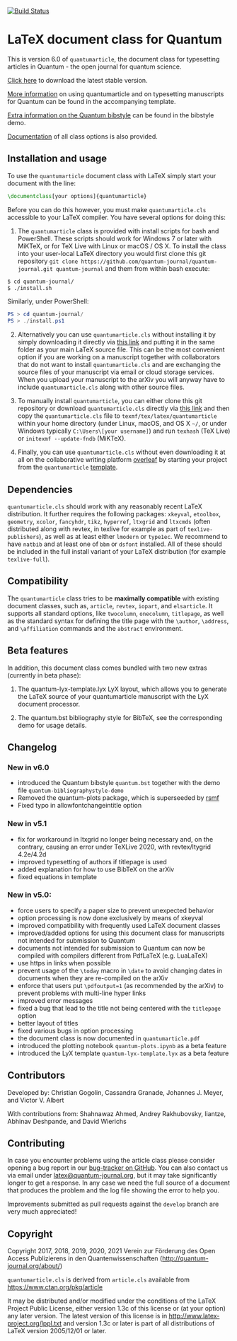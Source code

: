 [![Build Status](https://travis-ci.org/quantum-journal/quantum-journal.svg?branch=master)](https://travis-ci.org/quantum-journal/quantum-journal)

# LaTeX document class for Quantum

This is version 6.0 of `quantumarticle`, the document class for typesetting articles in Quantum - the open journal for quantum science.

[Click here](https://raw.githubusercontent.com/quantum-journal/quantum-journal/master/quantumarticle.cls) to download the latest stable version.

[More information](https://raw.githubusercontent.com/quantum-journal/quantum-journal/master/quantum-template.pdf) on using quantumarticle and on typesetting manuscripts for Quantum can be found in the accompanying template.

[Extra information on the Quantum bibstyle](https://raw.githubusercontent.com/quantum-journal/quantum-journal/master/quantum-bibliographystyle-demo.pdf) can be found in the bibstyle demo.

[Documentation](https://raw.githubusercontent.com/quantum-journal/quantum-journal/master/quantumarticle.pdf) of all class options is also provided.


## Installation and usage

To use the `quantumarticle` document class with LaTeX simply start your document with the line:

```latex
\documentclass[your options]{quantumarticle}

```
Before you can do this however, you must make `quantumarticle.cls` accessible to your LaTeX compiler. You have several options for doing this:

1. The `quantumarticle` class is provided with install scripts for bash and PowerShell. These scripts should work for Windows 7 or later with MiKTeX, or for TeX Live with Linux or macOS / OS X. To install the class into your user-local LaTeX directory you would first clone this git repository `git clone https://github.com/quantum-journal/quantum-journal.git quantum-journal` and them from within bash execute:
 ```bash
 $ cd quantum-journal/
 $ ./install.sh
 ```
 Similarly, under PowerShell:
 ```powershell
 PS > cd quantum-journal/
 PS > ./install.ps1
 ```

2. Alternatively you can use `quantumarticle.cls` without installing it by simply downloading it directly via [this link](https://raw.githubusercontent.com/quantum-journal/quantum-journal/master/quantumarticle.cls) and putting it in the same folder as your main LaTeX source file. This can be the most convenient option if you are working on a manuscript together with collaborators that do not want to install `quantumarticle.cls` and are exchanging the source files of your manuscript via email or cloud storage services. When you upload your manuscript to the arXiv you will anyway have to include `quantumarticle.cls` along with other source files.

3. To manually install `quantumarticle`, you can either clone this git repository or download `quantumarticle.cls` directly via [this link](https://raw.githubusercontent.com/quantum-journal/quantum-journal/master/quantumarticle.cls) and then copy the `quantumarticle.cls` file to `texmf/tex/latex/quantumarticle` within your home directory (under Linux, macOS, and OS X `~/`, or under Windows typically `C:\Users\[your username]`) and run `texhash` (TeX Live) or `initexmf --update-fndb` (MiKTeX).

4. Finally, you can use `quantumarticle.cls` without even downloading it at all on the collaborative writing platform [overleaf](https://www.overleaf.com/) by starting your project from the `quantumarticle` [template](https://www.overleaf.com/latex/templates/template-for-submission-to-quantum-journal/gsjgyhxrtrzy).

## Dependencies

`quantumarticle.cls` should work with any reasonably recent LaTeX distribution. It further requires the following packages: `xkeyval`, `etoolbox`, `geometry`, `xcolor`, `fancyhdr`, `tikz`, `hyperref`, `ltxgrid` and `ltxcmds` (often distributed along with revtex, in texlive for example as part of `texlive-publishers`), as well as at least either `lmodern` or `type1ec`. We recommend to have `natbib` and at least one of `bbm` or `dsfont` installed. All of these should be included in the full install variant of your LaTeX distribution (for example `texlive-full`).

## Compatibility

The `quantumarticle` class tries to be **maximally compatible** with existing document classes, such as, `article`, `revtex`, `iopart`, and `elsarticle`. It supports all standard options, like `twocolumn`, `onecolumn`, `titlepage`, as well as the standard syntax for defining the title page with the `\author`, `\address`, and `\affiliation` commands and the `abstract` environment.

## Beta features

In addition, this document class comes bundled with two new extras (currently in beta phase):

1. The quantum-lyx-template.lyx LyX layout, which allows you to generate the LaTeX source of your quantumarticle manuscript with the LyX document processor.

2. The quantum.bst bibliography style for BibTeX, see the corresponding demo for usage details.

## Changelog

### New in v6.0

* introduced the Quantum bibstyle `quantum.bst` together with the demo file `quantum-bibliographystyle-demo`
* Removed the quantum-plots package, which is superseeded by [rsmf](https://pypi.org/project/rsmf/)
* Fixed typo in allowfontchangeintitle option

### New in v5.1

* fix for workaround in ltxgrid no longer being necessary and, on the contrary, causing an error under TeXLive 2020, with revtex/ltygrid 4.2e/4.2d
* improved typesetting of authors if titlepage is used
* added explanation for how to use BibTeX on the arXiv
* fixed equations in template

### New in v5.0:

* force users to specify a paper size to prevent unexpected behavior
* option processing is now done exclusively by means of xkeyval
* improved compatibility with frequently used LaTeX document classes
* improved/added options for using this document class for manuscripts not intended for submission to Quantum
* documents not intended for submission to Quantum can now be compiled with compilers different from PdfLaTeX (e.g. LuaLaTeX)
* use https in links when possible
* prevent usage of the `\today` macro in `\date` to avoid changing dates in documents when they are re-compiled on the arXiv
* enforce that users put `\pdfoutput=1` (as recommended by the arXiv) to prevent problems with multi-line hyper links
* improved error messages
* fixed a bug that lead to the title not being centered with the `titlepage` option
* better layout of titles
* fixed various bugs in option processing
* the document class is now documented in `quantumarticle.pdf`
* introduced the plotting notebook `quantum-plots.ipynb` as a beta feature
* introduced the LyX template `quantum-lyx-template.lyx` as a beta feature

## Contributors

Developed by: Christian Gogolin, Cassandra Granade, Johannes J. Meyer, and Victor V. Albert

With contributions from: Shahnawaz Ahmed, Andrey Rakhubovsky, liantze,
Abhinav Deshpande, and David Wierichs

## Contributing

In case you encounter problems using the article class please consider opening a bug report in our [bug-tracker on GitHub](https://github.com/quantum-journal/quantum-journal/issues).
You can also contact us via email under latex@quantum-journal.org, but it may take significantly longer to get a response.
In any case we need the full source of a document that produces the problem and the log file showing the error to help you.

Improvements submitted as pull requests against the `develop` branch are very much appreciated!

## Copyright

Copyright 2017, 2018, 2019, 2020, 2021
Verein zur Förderung des Open Access Publizierens in den Quantenwissenschaften
(http://quantum-journal.org/about/)

`quantumarticle.cls` is derived from `article.cls` available from
https://www.ctan.org/pkg/article

It may be distributed and/or modified under the
conditions of the LaTeX Project Public License, either version 1.3c
of this license or (at your option) any later version.
The latest version of this license is in
http://www.latex-project.org/lppl.txt
and version 1.3c or later is part of all distributions of LaTeX
version 2005/12/01 or later.

[comment]: # (To submit to the overleaf gallery: push, open the project, go to Journals and Services and click Submit to Overleaf Gallery. To submit to sharelatex: write them an email)
